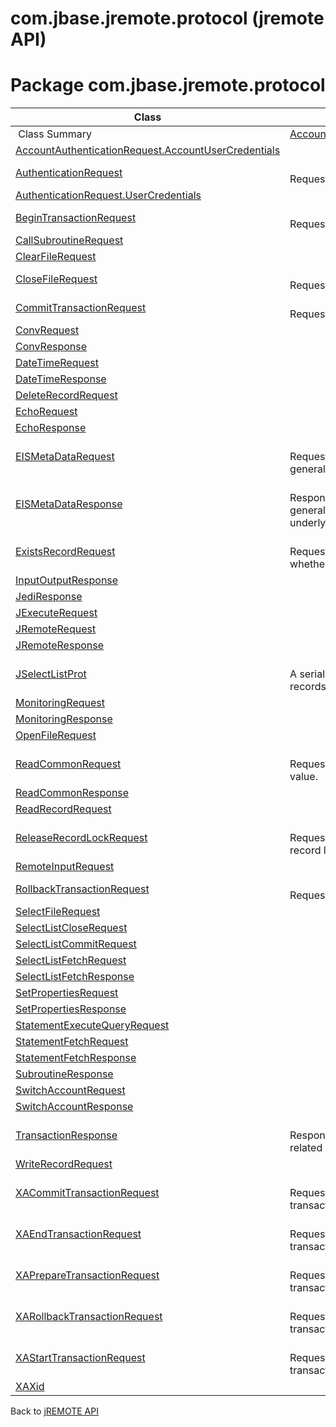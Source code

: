 # com.jbase.jremote.protocol (jremote API)

<PageHeader />

# Package com.jbase.jremote.protocol

| Class<br> | Description<br> |
| --- | --- |
 Class Summary  | [AccountAuthenticationRequest](./../accountauthenticationrequest-%28jremote-api%29 "class in com.jbase.jremote.protocol")<br> | <br>Request for authentication.<br> |
| [AccountAuthenticationRequest.AccountUserCredentials](./../accountauthenticationrequest-%28jremote-api%29 "class in com.jbase.jremote.protocol")<br> |  <br> |
| [AuthenticationRequest](./../authenticationrequest-%28jremote-api%29 "class in com.jbase.jremote.protocol")<br> | <br>Request for authentication.<br> |
| [AuthenticationRequest.UserCredentials](./../authenticationrequest-%28jremote-api%29 "class in com.jbase.jremote.protocol")<br> |  <br> |
| [BeginTransactionRequest](./../begintransactionrequest-%28jremote-api%29 "class in com.jbase.jremote.protocol")<br> | <br>Request to start transaction.<br> |
| [CallSubroutineRequest](./../callsubroutinerequest-%28jremote-api%29 "class in com.jbase.jremote.protocol")<br> |  <br> |
| [ClearFileRequest](./../clearfilerequest-%28jremote-api%29 "class in com.jbase.jremote.protocol")<br> |  <br> |
| [CloseFileRequest](./../closefilerequest-%28jremote-api%29 "class in com.jbase.jremote.protocol")<br> | <br>Request jBASE to close a file.<br> |
| [CommitTransactionRequest](./../committransactionrequest-%28jremote-api%29 "class in com.jbase.jremote.protocol")<br> | <br>Request to commit transaction.<br> |
| [ConvRequest](./../convrequest-%28jremote-api%29 "class in com.jbase.jremote.protocol")<br> |  <br> |
| [ConvResponse](./../convresponse-%28jremote-api%29 "class in com.jbase.jremote.protocol")<br> |  <br> |
| [DateTimeRequest](./../datetimerequest-%28jremote-api%29 "class in com.jbase.jremote.protocol")<br> |  <br> |
| [DateTimeResponse](./../datetimeresponse-%28jremote-api%29 "class in com.jbase.jremote.protocol")<br> |  <br> |
| [DeleteRecordRequest](./../deleterecordrequest-%28jremote-api%29 "class in com.jbase.jremote.protocol")<br> |  <br> |
| [EchoRequest](./../echorequest-%28jremote-api%29 "class in com.jbase.jremote.protocol")<br> |  <br> |
| [EchoResponse](./../echoresponse-%28jremote-api%29 "class in com.jbase.jremote.protocol")<br> |  <br> |
| [EISMetaDataRequest](./../eismetadatarequest-%28jremote-api%29 "class in com.jbase.jremote.protocol")<br> | <br>Request jBASE to retrieve general meta data.<br> |
| [EISMetaDataResponse](./../eismetadataresponse-%28jremote-api%29 "class in com.jbase.jremote.protocol")<br> | <br>Response object which reads general meta data of the underlying EIS instance.<br> |
| [ExistsRecordRequest](./../existsrecordrequest-%28jremote-api%29 "class in com.jbase.jremote.protocol")<br> | <br>Request jBASE to check whether a file record exists.<br> |
| [InputOutputResponse](./../inputoutputresponse-%28jremote-api%29 "class in com.jbase.jremote.protocol")<br> |  <br> |
| [JediResponse](./../jediresponse-%28jremote-api%29 "class in com.jbase.jremote.protocol")<br> |  <br> |
| [JExecuteRequest](./../jexecuterequest-%28jremote-api%29 "class in com.jbase.jremote.protocol")<br> |  <br> |
| [JRemoteRequest](./../jremoterequest-%28jremote-api%29 "class in com.jbase.jremote.protocol")<br> |  <br> |
| [JRemoteResponse](./../jremoteresponse-%28jremote-api%29 "class in com.jbase.jremote.protocol")<br> |  <br> |
| [JSelectListProt](./../jselectlistprot-%28jremote-api%29 "class in com.jbase.jremote.protocol")<br> | <br>A serializable list of jBASE file records.<br> |
| [MonitoringRequest](./../monitoringrequest-%28jremote-api%29 "class in com.jbase.jremote.protocol")<br> |  <br> |
| [MonitoringResponse](./../monitoringresponse-%28jremote-api%29 "class in com.jbase.jremote.protocol")<br> |  <br> |
| [OpenFileRequest](./../openfilerequest-%28jremote-api%29 "class in com.jbase.jremote.protocol")<br> |  <br> |
| [ReadCommonRequest](./../readcommonrequest-%28jremote-api%29 "class in com.jbase.jremote.protocol")<br> | <br>Request to read common value.<br> |
| [ReadCommonResponse](./../readcommonresponse-%28jremote-api%29 "class in com.jbase.jremote.protocol")<br> |  <br> |
| [ReadRecordRequest](./../readrecordrequest-%28jremote-api%29 "class in com.jbase.jremote.protocol")<br> |  <br> |
| [ReleaseRecordLockRequest](./../releaserecordlockrequest-%28jremote-api%29 "class in com.jbase.jremote.protocol")<br> | <br>Request jBASE to release a record lock.<br> |
| [RemoteInputRequest](./../remoteinputrequest-%28jremote-api%29 "class in com.jbase.jremote.protocol")<br> |  <br> |
| [RollbackTransactionRequest](./../rollbacktransactionrequest-%28jremote-api%29 "class in com.jbase.jremote.protocol")<br> | <br>Request to commit transaction.<br> |
| [SelectFileRequest](./../selectfilerequest-%28jremote-api%29 "class in com.jbase.jremote.protocol")<br> |  <br> |
| [SelectListCloseRequest](./../selectlistcloserequest-%28jremote-api%29 "class in com.jbase.jremote.protocol")<br> |  <br> |
| [SelectListCommitRequest](./../selectlistcommitrequest-%28jremote-api%29 "class in com.jbase.jremote.protocol")<br> |  <br> |
| [SelectListFetchRequest](./../selectlistfetchrequest-%28jremote-api%29 "class in com.jbase.jremote.protocol")<br> |  <br> |
| [SelectListFetchResponse](./../selectlistfetchresponse-%28jremote-api%29 "class in com.jbase.jremote.protocol")<br> |  <br> |
| [SetPropertiesRequest](./../setpropertiesrequest-%28jremote-api%29 "class in com.jbase.jremote.protocol")<br> |  <br> |
| [SetPropertiesResponse](./../setpropertiesresponse-%28jremote-api%29 "class in com.jbase.jremote.protocol")<br> |  <br> |
| [StatementExecuteQueryRequest](./../statementexecutequeryrequest-%28jremote-api%29 "class in com.jbase.jremote.protocol")<br> |  <br> |
| [StatementFetchRequest](./../statementfetchrequest-%28jremote-api%29 "class in com.jbase.jremote.protocol")<br> |  <br> |
| [StatementFetchResponse](./../statementfetchresponse-%28jremote-api%29 "class in com.jbase.jremote.protocol")<br> |  <br> |
| [SubroutineResponse](./../subroutineresponse-%28jremote-api%29 "class in com.jbase.jremote.protocol")<br> |  <br> |
| [SwitchAccountRequest](./../switchaccountrequest-%28jremote-api%29 "class in com.jbase.jremote.protocol")<br> |  <br> |
| [SwitchAccountResponse](./../switchaccountresponse-%28jremote-api%29 "class in com.jbase.jremote.protocol")<br> |  <br> |
| [TransactionResponse](./../transactionresponse-%28jremote-api%29 "class in com.jbase.jremote.protocol")<br> | <br>Response to transactions related requests.<br> |
| [WriteRecordRequest](./../writerecordrequest-%28jremote-api%29 "class in com.jbase.jremote.protocol")<br> |  <br> |
| [XACommitTransactionRequest](./../xacommittransactionrequest-%28jremote-api%29 "class in com.jbase.jremote.protocol")<br> | <br>Request jBASE commit an XA transaction.<br> |
| [XAEndTransactionRequest](./../xaendtransactionrequest-%28jremote-api%29 "class in com.jbase.jremote.protocol")<br> | <br>Request jBASE end an XA transaction.<br> |
| [XAPrepareTransactionRequest](./../xapreparetransactionrequest-%28jremote-api%29 "class in com.jbase.jremote.protocol")<br> | <br>Request jBASE prepare an XA transaction.<br> |
| [XARollbackTransactionRequest](./../xarollbacktransactionrequest-%28jremote-api%29 "class in com.jbase.jremote.protocol")<br> | <br>Request jBASE rollback an XA transaction.<br> |
| [XAStartTransactionRequest](./../xastarttransactionrequest-%28jremote-api%29 "class in com.jbase.jremote.protocol")<br> | <br>Request jBASE start an XA transaction.<br> |
| [XAXid](./../xaxid-%28jremote-api%29 "class in com.jbase.jremote.protocol")<br> |  <br> |



Back to [jREMOTE API](com_jbase_jremote_package-summary)

  
<PageFooter />
